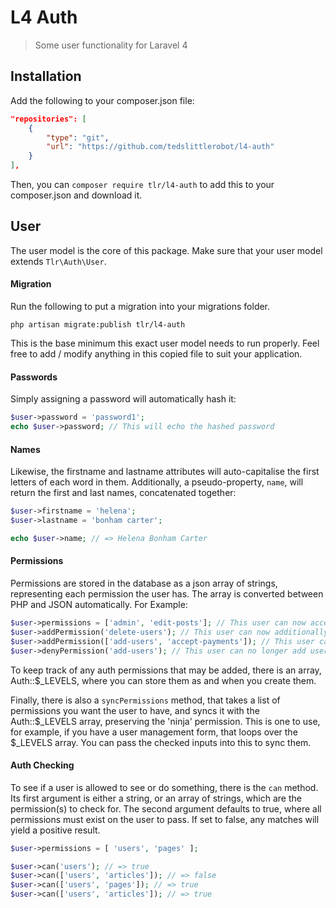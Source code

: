 L4 Auth
=======

> Some user functionality for Laravel 4

## Installation

Add the following to your composer.json file:

```json
"repositories": [
    {
        "type": "git",
        "url": "https://github.com/tedslittlerobot/l4-auth"
    }
],
```

Then, you can `composer require tlr/l4-auth` to add this to your composer.json and download it.

## User

The user model is the core of this package. Make sure that your user model extends `Tlr\Auth\User`.

#### Migration

Run the following to put a migration into your migrations folder.

    php artisan migrate:publish tlr/l4-auth

This is the base minimum this exact user model needs to run properly. Feel free to add / modify anything in this copied file to suit your application.

#### Passwords

Simply assigning a password will automatically hash it:

```php
$user->password = 'password1';
echo $user->password; // This will echo the hashed password
```

#### Names

Likewise, the firstname and lastname attributes will auto-capitalise the first letters of each word in them. Additionally, a pseudo-property, `name`, will return the first and last names, concatenated together:

```php
$user->firstname = 'helena';
$user->lastname = 'bonham carter';

echo $user->name; // => Helena Bonham Carter
```

#### Permissions

Permissions are stored in the database as a json array of strings, representing each permission the user has. The array is converted between PHP and JSON automatically. For Example:

```php
$user->permissions = ['admin', 'edit-posts']; // This user can now access the admin panel, and edit posts
$user->addPermission('delete-users'); // This user can now additionally delete users
$user->addPermission(['add-users', 'accept-payments']); // This user can now add users and accept payments
$user->denyPermission('add-users'); // This user can no longer add users. Like the addPermission method, this can take an array of permissions to deny
```

To keep track of any auth permissions that may be added, there is an array, Auth::$_LEVELS, where you can store them as and when you create them.

Finally, there is also a `syncPermissions` method, that takes a list of permissions you want the user to have, and syncs it with the Auth::$_LEVELS array, preserving the 'ninja' permission. This is one to use, for example, if you have a user management form, that loops over the $_LEVELS array. You can pass the checked inputs into this to sync them.

#### Auth Checking

To see if a user is allowed to see or do something, there is the `can` method. Its first argument is either a string, or an array of strings, which are the permission(s) to check for. The second argument defaults to true, where all permissions must exist on the user to pass. If set to false, any matches will yield a positive result.

```php
$user->permissions = [ 'users', 'pages' ];

$user->can('users'); // => true
$user->can(['users', 'articles']); // => false
$user->can(['users', 'pages']); // => true
$user->can(['users', 'articles']); // => true
```

